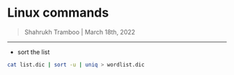 # Linux commands

> Shahrukh Tramboo | March 18th, 2022

--------------------------------------

-	sort the list
```bash
cat list.dic | sort -u | uniq > wordlist.dic
```
